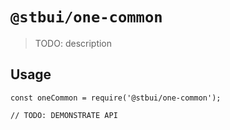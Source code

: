 # `@stbui/one-common`

> TODO: description

## Usage

```
const oneCommon = require('@stbui/one-common');

// TODO: DEMONSTRATE API
```
